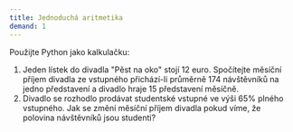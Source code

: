 ```yaml
---
title: Jednoduchá aritmetika
demand: 1
---
```


Použijte Python jako kalkulačku:

1. Jeden lístek do divadla "Pěst na oko" stojí 12 euro. Spočítejte měsíční příjem divadla ze vstupného přichází-li průměrně 174 návštěvníků na jedno představení a divadlo hraje 15 představení měsíčně.
1. Divadlo se rozhodlo prodávat studentské vstupné ve výši 65% plného vstupného. Jak se změní měsíční příjem divadla pokud víme, že polovina návštěvníků jsou studenti?
